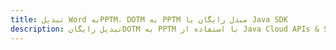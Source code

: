 ---title: تبدیل Word بهPPTM، DOTM به PPTM مبدل رایگان یا Java SDKdescription: تبدیل رایگانDOTM به PPTM با استفاده از Java Cloud APIs & SDK. همچنین اسناد Microsoft Word و OpenOffice را در Cloud ایجاد، ویرایش و رندر کنید.---